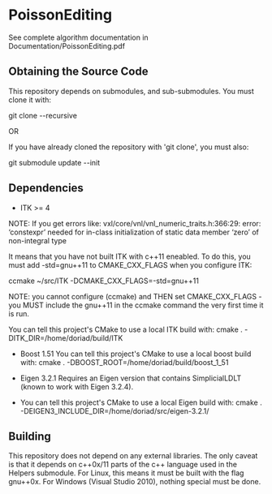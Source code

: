 PoissonEditing
==============

See complete algorithm documentation in Documentation/PoissonEditing.pdf


Obtaining the Source Code
-------------------------
This repository depends on submodules, and sub-submodules. You must clone it with:

git clone --recursive

OR

If you have already cloned the repository with 'git clone', you must also:

git submodule update --init

Dependencies
------------
- ITK >= 4

NOTE: If you get errors like:
vxl/core/vnl/vnl_numeric_traits.h:366:29: error: ‘constexpr’ needed for in-class initialization of static data member ‘zero’ of non-integral type

It means that you have not built ITK with c++11 eneabled. To do this, you must add -std=gnu++11 to CMAKE_CXX_FLAGS when you configure ITK:

ccmake ~/src/ITK -DCMAKE_CXX_FLAGS=-std=gnu++11

NOTE: you cannot configure (ccmake) and THEN set CMAKE_CXX_FLAGS - you MUST include the gnu++11 in the ccmake command the very first time it is run.

You can tell this project's CMake to use a local ITK build with:
cmake . -DITK_DIR=/home/doriad/build/ITK

- Boost 1.51
You can tell this project's CMake to use a local boost build with:
cmake . -DBOOST_ROOT=/home/doriad/build/boost_1_51

- Eigen 3.2.1
Requires an Eigen version that contains SimplicialLDLT (known to work with Eigen 3.2.4).
- You can tell this project's CMake to use a local Eigen build with:
cmake . -DEIGEN3_INCLUDE_DIR=/home/doriad/src/eigen-3.2.1/

Building
--------
This repository does not depend on any external libraries. The only caveat is that it depends on c++0x/11 parts of the c++ language used in the Helpers submodule.
For Linux, this means it must be built with the flag gnu++0x. For Windows (Visual Studio 2010), nothing special must be done.


